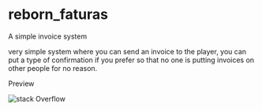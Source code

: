 # reborn_faturas
A simple invoice system

very simple system where you can send an invoice to the player, you can put a type of confirmation if you prefer so that no one is putting invoices on other people for no reason.


Preview

![stack Overflow](https://i.imgur.com/NOHUXF9.png)
